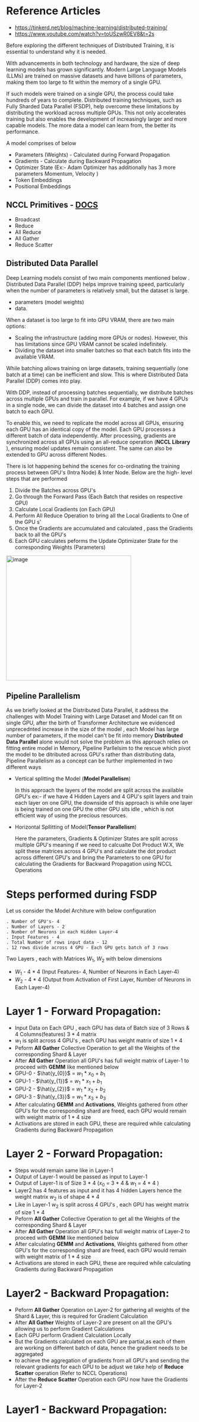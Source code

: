# Reference Articles
  - https://tinkerd.net/blog/machine-learning/distributed-training/
   - https://www.youtube.com/watch?v=toUSzwR0EV8&t=2s
   

Before exploring the different techniques of Distributed Training, it is essential to understand why it is needed.

With advancements in both technology and hardware, the size of deep learning models has grown significantly. Modern Large Language Models (LLMs) are trained on massive datasets and have billions of parameters, making them too large to fit within the memory of a single GPU.

If such models were trained on a single GPU, the process could take hundreds of years to complete. Distributed training techniques, such as Fully Sharded Data Parallel (FSDP), help overcome these limitations by distributing the workload across multiple GPUs. This not only accelerates training but also enables the development of increasingly larger and more capable models. The more data a model can learn from, the better its performance.

A model comprises of below 
- Parameters (Weights) - Calculated during Forward Propagation
- Gradients - Calculate during Backward Propagation
- Optimizer State (Ex:- Adam Optimizer has additionally has 3 more parameters Momentum, Velocity )
- Token Embeddings
- Positional Embeddings
  

NCCL Primitives - [DOCS](https://docs.nvidia.com/deeplearning/nccl/user-guide/docs/usage/collectives.html)
---------------
- Broadcast
- Reduce
- All Reduce
- All Gather
- Reduce Scatter

Distributed Data Parallel 
----------------------------
Deep Learning models consist of two main components mentioned below . Distributed Data Parallel (DDP) helps improve training speed, particularly when the number of parameters is relatively small, but the dataset is large.
- parameters (model weights)
- data. 

When a dataset is too large to fit into GPU VRAM, there are two main options:

- Scaling the infrastructure (adding more GPUs or nodes). However, this has limitations since GPU VRAM cannot be scaled indefinitely.
- Dividing the dataset into smaller batches so that each batch fits into the available VRAM.

While batching allows training on large datasets, training sequentially (one batch at a time) can be inefficient and slow. This is where Distributed Data Parallel (DDP) comes into play.

With DDP, instead of processing batches sequentially, we distribute batches across multiple GPUs and train in parallel. For example, if we have 4 GPUs in a single node, we can divide the dataset into 4 batches and assign one batch to each GPU.

To enable this, we need to replicate the model across all GPUs, ensuring each GPU has an identical copy of the model. Each GPU processes a different batch of data independently. After processing, gradients are synchronized across all GPUs using an all-reduce operation (**NCCL Library** ), ensuring model updates remain consistent. The same can also be extended to GPU across different Nodes.

There is lot happening behind the scenes for co-ordinating the training process between GPU's (Intra Node) & Inter Node. Below are the high- level steps that are performed

1. Divide the Batches across GPU's
2. Go through the Forward Pass (Each Batch that resides on respective GPU)
3. Calculate Local Gradients (on Each GPU)
4. Perform All Reduce Operation to bring all the Local Gradients to One of the GPU s'
5. Once the Gradients are accumulated and calculated , pass the Gradients back to all the GPU's
6. Each GPU calculates peforms the Update Optimizater State for the corresponding Weights (Parameters)

<img width="336" alt="image" src="https://github.com/user-attachments/assets/dd1c3bf1-f629-49c7-8d5c-ca92707426aa" />


Pipeline Parallelism
---------------------------
As we briefly looked at the Distributed Data Parallel, it address the challenges with Model Training with Large Dataset and Model can fit on single GPU, after the birth of Transformer Architecture we evidenced unprecednted increase in the size of the model , each Model has large number
of parameters, if the model can't be fit into memory **Distributed Data Parallel** alone would not solve the problem as this approach relies on fitting entire model in Memory, Pipeline Parllelsim to the rescue which pivot the model to be ditributed across GPU's rather than distributing data, Pipeline Parallelism as a concept can be further implemented in two different ways

 - Vertical splitting the Model (**Model Parallelism**)

    In this approach the layers of the model are split across the available GPU's ex:- if we have 4 Hidden Layers and 4 GPU's split layers and train each layer on one GPU,
    the downside of this approach is while one layer is being trained on one GPU the other GPU sits idle , which is not efficient way of using the precious resources.
   
 - Horizontal Spllitting of Model(**Tensor Parallelism**)

    Here the parameters, Gradients & Optimizer States are split across multiple GPU's meaning if we need to calcualte Dot Product W.X, We split these matrices across 4 GPU's and calculate
    the dot product across different GPU's and bring the Parameters to one GPU for calculating the Gradients for Backward Propagation using NCCL Operations


# Steps performed during FSDP

Let us consider the Model Architure with below configuration
```
. Number of GPU's- 4
. Number of Layers - 2
. Number of Neurons in each Hidden Layer-4 
. Input Features - 4
. Total Number of rows input data - 12
. 12 rows divide across 4 GPU - Each GPU gets batch of 3 rows
```
Two Layers , each with Matrices $W_{1}$, $W_{2}$ with below dimensions
- $W_{1}$ -  4 * 4 (Input Features- 4, Number of Neurons in Each Layer-4)
- $W_{2}$ -  4 * 4 (Output from Activation of First Layer, Number of Neurons in Each Layer-4)


# Layer 1 - Forward Propagation:
- Input Data on Each GPU , each GPU has data of Batch size of 3 Rows & 4 Columns(features) 3 * 4 matrix
- $w_{1}$ is split across 4 GPU's , each GPU has weight matrix of size 1 * 4
- Peform **All Gather** Collective Operation to get all the Weights of the corresponding Shard & Layer
- After **All Gather** Operation all GPU's has full weight matrix of Layer-1 to proceed with **GEMM** like mentioned below
- GPU-0 - $\hat{y_{0}}$ = $w_{1}$ * $x_{0}$ + $b_{1}$
- GPU-1 - $\hat{y_{1}}$ = $w_{1}$ * $x_{1}$ + $b_{1}$
- GPU-2 - $\hat{y_{2}}$ = $w_{1}$ * $x_{2}$ + $b_{2}$
- GPU-3 - $\hat{y_{3}}$  = $w_{1}$ * $x_{3}$ + $b_{3}$
- After calculating **GEMM** and **Activations**, Weights gathered from other GPU's for the corresponding shard are freed, each GPU would remain
  with weight matrix of 1 * 4 size
- Activations are stored in each GPU, these are required while calculating Gradients during Backward Propagation

# Layer 2 - Forward Propagation: 
- Steps would remain same like in Layer-1
- Output of Layer-1 would be passed as input to Layer-1
- Output of Layer-1 is of Size 3 * 4 ($x_{0}$ =  3 * 4  & $w_{1}$ =  4 * 4 )
- Layer2 has 4 features as input and it has 4 hidden Layers hence the weight matrix $w_{2}$ is of shape 4 * 4
- Like in Layer-1 $w_{2}$ is split across 4 GPU's , each GPU has weight matrix of size 1 * 4
-  Peform **All Gather** Collective Operation to get all the Weights of the corresponding Shard & Layer
-  After **All Gather** Operation all GPU's has full weight matrix of Layer-2 to proceed with **GEMM** like mentioned below
-  After calculating **GEMM** and **Activations**, Weights gathered from other GPU's for the corresponding shard are freed,
   each GPU would remain with weight matrix of 1 * 4 size
- Activations are stored in each GPU, these are required while calculating Gradients during Backward Propagation

# Layer2 - Backward Propagation:
- Peform **All Gather** Operation on Layer-2 for gathering all weights of the Shard & Layer, this is required for Gradient Calculation
- After **All Gather** Weights of Layer-2 are present on all the GPU's allowing us to perform Gradient Calculations
- Each GPU perform Gradient Calculation Locally
- But the Gradients calculated on each GPU are partial,as each of them are working on different batch of data, hence the gradient needs to be
  aggregated
- to achieve the aggregation of gradients from all GPU's and sending the relevant gradients for each GPU to be adjust we take help of
  **Reduce Scatter** operation (Refer to NCCL Operations)
- After the **Reduce Scatter** Operation each GPU now have the Gradients for Layer-2

# Layer1 - Backward Propagation:


    
  
  
   


   
   




